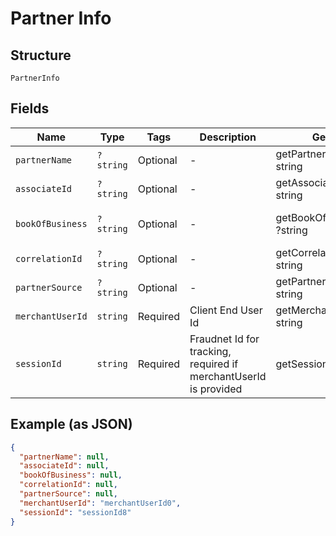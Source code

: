 
# Partner Info

## Structure

`PartnerInfo`

## Fields

| Name | Type | Tags | Description | Getter | Setter |
|  --- | --- | --- | --- | --- | --- |
| `partnerName` | `?string` | Optional | - | getPartnerName(): ?string | setPartnerName(?string partnerName): void |
| `associateId` | `?string` | Optional | - | getAssociateId(): ?string | setAssociateId(?string associateId): void |
| `bookOfBusiness` | `?string` | Optional | - | getBookOfBusiness(): ?string | setBookOfBusiness(?string bookOfBusiness): void |
| `correlationId` | `?string` | Optional | - | getCorrelationId(): ?string | setCorrelationId(?string correlationId): void |
| `partnerSource` | `?string` | Optional | - | getPartnerSource(): ?string | setPartnerSource(?string partnerSource): void |
| `merchantUserId` | `string` | Required | Client End User Id | getMerchantUserId(): string | setMerchantUserId(string merchantUserId): void |
| `sessionId` | `string` | Required | Fraudnet Id for tracking, required if merchantUserId is provided | getSessionId(): string | setSessionId(string sessionId): void |

## Example (as JSON)

```json
{
  "partnerName": null,
  "associateId": null,
  "bookOfBusiness": null,
  "correlationId": null,
  "partnerSource": null,
  "merchantUserId": "merchantUserId0",
  "sessionId": "sessionId8"
}
```

